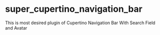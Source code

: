 # super_cupertino_navigation_bar
This is most desired plugin of Cupertino Navigation Bar With Search Field and Avatar
